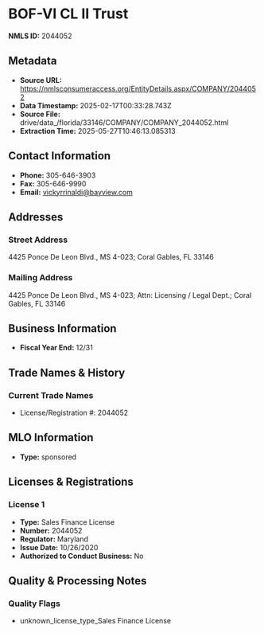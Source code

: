 # BOF-VI CL II Trust

**NMLS ID:** 2044052

## Metadata
- **Source URL:** https://nmlsconsumeraccess.org/EntityDetails.aspx/COMPANY/2044052
- **Data Timestamp:** 2025-02-17T00:33:28.743Z
- **Source File:** drive/data_/florida/33146/COMPANY/COMPANY_2044052.html
- **Extraction Time:** 2025-05-27T10:46:13.085313

## Contact Information
- **Phone:** 305-646-3903
- **Fax:** 305-646-9990
- **Email:** vickyrrinaldi@bayview.com

## Addresses
### Street Address
4425 Ponce De Leon Blvd., MS 4-023; Coral Gables, FL 33146

### Mailing Address
4425 Ponce De Leon Blvd., MS 4-023; Attn: Licensing / Legal Dept.; Coral Gables, FL 33146

## Business Information
- **Fiscal Year End:** 12/31

## Trade Names & History
### Current Trade Names
- License/Registration #: 2044052

## MLO Information
- **Type:** sponsored

## Licenses & Registrations

### License 1
- **Type:** Sales Finance License
- **Number:** 2044052
- **Regulator:** Maryland
- **Issue Date:** 10/26/2020
- **Authorized to Conduct Business:** No

## Quality & Processing Notes
### Quality Flags
- unknown_license_type_Sales Finance License
